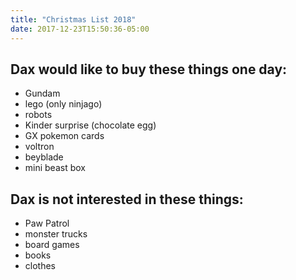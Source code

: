 ```yaml
---
title: "Christmas List 2018"
date: 2017-12-23T15:50:36-05:00
---
```


## Dax would like to buy these things one day:
* Gundam
* lego (only ninjago) 
* robots
* Kinder surprise (chocolate egg)
* GX pokemon cards 
* voltron
* beyblade	
* mini beast box

## Dax is not interested in these things:
* Paw Patrol
* monster trucks
* board games
* books
* clothes
